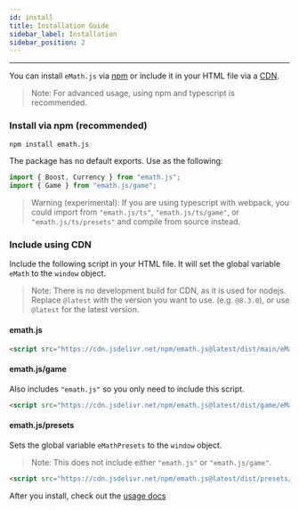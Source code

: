 ```yaml
---
id: install
title: Installation Guide
sidebar_label: Installation
sidebar_position: 2
---
```


---

You can install ``eMath.js`` via [npm](#install-via-npm-recommended) or include it in your HTML file via a [CDN](#include-using-cdn).

> Note: For advanced usage, using npm and typescript is recommended.

### Install via npm (recommended)

```bash
npm install emath.js
```

The package has no default exports. Use as the following:

```js
import { Boost, Currency } from "emath.js";
import { Game } from "emath.js/game";
```

> Warning (experimental): If you are using typescript with webpack, you could import from ``"emath.js/ts"``, ``"emath.js/ts/game"``, or ``"emath.js/ts/presets"`` and compile from source instead.

### Include using CDN

Include the following script in your HTML file. It will set the global variable `eMath` to the `window` object.

> Note: There is no development build for CDN, as it is used for nodejs.
> Replace `@latest` with the version you want to use. (e.g. `@8.3.0`), or use `@latest` for the latest version.

#### emath.js

```html
<script src="https://cdn.jsdelivr.net/npm/emath.js@latest/dist/main/eMath.min.js"></script>
```

#### emath.js/game

Also includes `"emath.js"` so you only need to include this script.

```html
<script src="https://cdn.jsdelivr.net/npm/emath.js@latest/dist/game/eMath.game.min.js"></script>
```

#### emath.js/presets

Sets the global variable `eMathPresets` to the `window` object.

> Note: This does not include either `"emath.js"` or `"emath.js/game"`.

```html
<script src="https://cdn.jsdelivr.net/npm/emath.js@latest/dist/presets/eMath.presets.min.js"></script>
```

After you install, check out the [usage docs](./usage)
